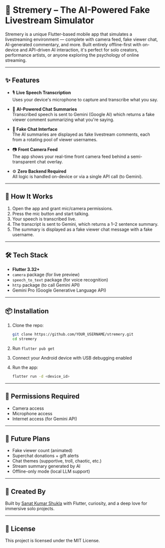 # 📱 Stremery – The AI-Powered Fake Livestream Simulator

Stremery is a unique Flutter-based mobile app that simulates a livestreaming environment — complete with camera feed, fake viewer chat, AI-generated commentary, and more. Built entirely offline-first with on-device and API-driven AI interaction, it's perfect for solo creators, performance artists, or anyone exploring the psychology of online streaming.

---

## ✨ Features

- 🎙️ **Live Speech Transcription**\
  Uses your device's microphone to capture and transcribe what you say.

- 🧠 **AI-Powered Chat Summaries**\
  Transcribed speech is sent to Gemini (Google AI) which returns a fake viewer comment summarizing what you're saying.

- 💬 **Fake Chat Interface**\
  The AI summaries are displayed as fake livestream comments, each from a rotating pool of viewer usernames.

- 📷 **Front Camera Feed**\
  The app shows your real-time front camera feed behind a semi-transparent chat overlay.

- ⚙️ **Zero Backend Required**\
  All logic is handled on-device or via a single API call (to Gemini).

---

## 🚀 How It Works

1. Open the app and grant mic/camera permissions.
2. Press the mic button and start talking.
3. Your speech is transcribed live.
4. The transcript is sent to Gemini, which returns a 1–2 sentence summary.
5. The summary is displayed as a fake viewer chat message with a fake username.

---

## 🛠️ Tech Stack

- **Flutter 3.32+**
- `camera` package (for live preview)
- `speech_to_text` package (for voice recognition)
- `http` package (to call Gemini API)
- Gemini Pro (Google Generative Language API)

---

## 📦 Installation

1. Clone the repo:

   ```bash
   git clone https://github.com/YOUR_USERNAME/stremery.git
   cd stremery
   ```

2. Run `flutter pub get`

3. Connect your Android device with USB debugging enabled

4. Run the app:

   ```bash
   flutter run -d <device_id>
   ```

---

## 📌 Permissions Required

- Camera access
- Microphone access
- Internet access (for Gemini API)

---

## 🧠 Future Plans

- Fake viewer count (animated)
- Superchat donations + gift alerts
- Chat themes (supportive, troll, chaotic, etc.)
- Stream summary generated by AI
- Offline-only mode (local LLM support)

---

## 🤖 Created By

Built by [Sanat Kumar Shukla](https://github.com/YOUR_USERNAME) with Flutter, curiosity, and a deep love for immersive solo projects.

---

## 📜 License

This project is licensed under the MIT License.

